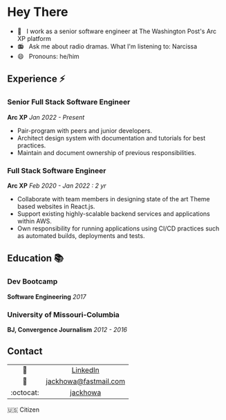 # Hey There

- 📰 &nbsp; I work as a senior software engineer at The Washington Post's Arc XP platform
- 📻 &nbsp; Ask me about radio dramas. What I'm listening to: Narcissa
- 😄 &nbsp; Pronouns: he/him

## Experience :zap:

### Senior Full Stack Software Engineer
**Arc XP**
*Jan 2022 - Present*
* Pair-program with peers and junior developers. 
* Architect design system with documentation and tutorials for best practices. 
* Maintain and document ownership of previous responsibilities.

### Full Stack Software Engineer
**Arc XP**
*Feb 2020 - Jan 2022 : 2 yr*
* Collaborate with team members in designing state of the art Theme based websites in React.js.
* Support existing highly-scalable backend services and applications within AWS.
* Own responsibility for running applications using CI/CD practices such as automated builds, deployments and tests.

## Education :books:

### Dev Bootcamp
**Software Engineering**
*2017*

### University of Missouri-Columbia
**BJ, Convergence Journalism**
*2012 - 2016*

## Contact

| | |
|:----:|:---:|
|:link: | [LinkedIn](https://www.linkedin.com/in/jackhowa/)|
|:incoming_envelope: | [jackhowa@fastmail.com](mailto:jackhowa@fastmail)|
|:octocat: | [jackhowa](https://github.com/jackhowa/)|

:us: Citizen
